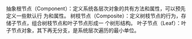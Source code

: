 抽象根节点（Component）：定义系统各层次对象的共有方法和属性，可以预先定义一些默认行
为和属性。
树枝节点（Composite）：定义树枝节点的行为，存储子节点，组合树枝节点和叶子节点形成一
个树形结构。
叶子节点（Leaf）：叶子节点对象，其下再无分支，是系统层次遍历的最小单位。